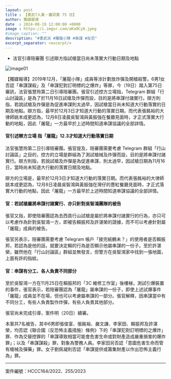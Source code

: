 ```yaml
---
layout: post
title : 【勇武7人案・審訊第 75 日】
author: 獨媒報導
date  : 2024-08-19 12:00:00 +0800
image : https://i.imgur.com/aKa9Cy8.jpeg
#image_caption: ""
description: "#勇武派 #屠龍小隊 #串謀 #反恐"
excerpt_separator: <excerpt/>
---
```


- 法官引導陪審團 引述辯方指試槍當日尚未落實大行動日期及地點

<excerpt/>

![image01](https://i.imgur.com/xkb7FmR.png)

【獨媒報導】2019年12月，「屠龍小隊」成員等涉計劃放炸彈及開槍殺警。6男1女否認「串謀謀殺」及「串謀犯對訂明標的之爆炸」等罪，今（19日）踏入第75日審訊，法官張慧玲第二日引導陪審團。張官引述控方立場指，Telegram 群組「行山討論區」是為了於11月16日試槍及炸彈而設，目的是將串謀付諸實行。辯方則指，若說試槍及炸彈是為促進串謀則太過早，因試槍當日尚未知道大行動落實的日期及地點。辯方指，最早於12月3日才知道大行動的落實日期。而代表張銘裕的大律師姚本成更認為，12月8日凌晨吳智鴻與黃振強在餐廳見面時，才正式落實大行動的地點，因此「屠龍」一方最早於上述時間知道串謀協議的全部詳情。

#### 官引述辯方立場 指「屠龍」12.3才知道大行動落實日期

法官張慧玲第二日引導陪審團。張官提及，陪審團需要考慮 Telegram 群組「行山討論區」之目的，控方的立場是群組為了測試槍械及炸彈而設，目的是將串謀付諸實行。辯方則指，若說試槍及炸彈是為促進串謀，則太過早，因試槍日期為11月16日，當時尚未知道大行動的落實日期及地點。

辯方的立場是，最早於12月3日才知道大行動的落實日期。而代表張銘裕的大律師姚本成更認為，12月8日凌晨吳智鴻與黃振強在灣仔的薔紅餐廳見面時，才正式落實大行動的地點，因此「屠龍」一方最早於上述時間知道串謀協議的全部詳情。

#### 官：若試槍屬將串謀付諸實行、亦只針對吳智鴻團隊的被告

張官又指，即使陪審團認為去西貢行山試槍是屬於將串謀付諸實行的行為，亦只可以考慮作為針對吳智鴻一方，即被告賴振邦及許湛榮的證據，而不可以考慮針對屬「屠龍」成員的被告。

張官另表示，陪審團需要考慮 Telegram 帳戶「接完紙鶴未？」的使用者是否賴振邦，若認為是他的話，就要決定賴的行為是否顯示他屬串謀的一份子。至於許湛榮，雖然他在「行山討論區」群組並無發言，但警方在吳智鴻家中找到一張地圖，上面有許的指紋。

#### 官：串謀有分工、各人負責不同部分

至於吳智鴻一方在11月25日在賴振邦的「3C 維修工作室」後樓梯，測試引爆裝置的事件，張官表示，若陪審團認為「屠龍」屬串謀的一份子，即使上述試爆事件「屠龍」成員並不在場，但也可以考慮屬串謀的一部分。張官解釋，因串謀當中有不同分工，有些人負責製作炸彈，有些人負責其他部分。

張官尚未完成引導，案件明（20日）續審。

本案共7名被告，其中6男即張俊富、張銘裕、嚴文謙、李家田、賴振邦及許湛榮，均否認《聯合國（反恐怖主義措施）條例》下的「串謀犯對訂明標的之爆炸」罪、作為交替控罪的「串謀導致相當可能會危害生命或對財產造成嚴重損害的爆炸罪」；以及「串謀謀殺」罪，對象為警務人員。李家田另否認「意圖危害生命而管有槍械及彈藥」罪。女子劉佩凝則否認「串謀提供或籌集財產以作出恐怖主義行為」罪。

---

案件編號：HCCC164/2022、255/2023
